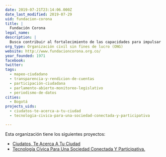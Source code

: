 ```yaml
---
date: 2019-07-21T23:14:06.000Z
date_last_modified: 2019-07-29
uid: fundacion-corona
title: |
  Fundación Corona
legal_name: 
description: |
  Busca contribuir al fortalecimiento de las capacidades para impulsar el desarrollo social, la calidad de vida y la equidad en Colombia.
org_type: Organización civil sin fines de lucro (ONG)
website: http://www.fundacioncorona.org.co/
year_founded: 1971
facebook: 
twitter: 
tags:
  - mapeo-ciudadano
  - transparencia-y-rendicion-de-cuentas
  - participación-ciudadana
  - parlamento-abierto-monitoreo-legislativo
  - periodismo-de-datos
cities: 
  - Bogotá
projects_uids:
  - ciudatos-te-acerca-a-tu-ciudad
  - tecnologia-civica-para-una-sociedad-conectada-y-participativa

---
```


Esta organización tiene los siguientes proyectos:

- [Ciudatos, Te Acerca A Tu Ciudad](/proyectos/ciudatos-te-acerca-a-tu-ciudad)
- [Tecnología Cívica Para Una Sociedad Conectada Y Participativa.](/proyectos/tecnologia-civica-para-una-sociedad-conectada-y-participativa)
